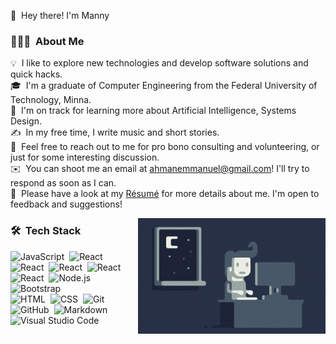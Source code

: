 👋 &nbsp;Hey there! I'm Manny

### 👨🏻‍💻 &nbsp;About Me

💡 &nbsp;I like to explore new technologies and develop software solutions and quick hacks.\
🎓 &nbsp;I'm a graduate of Computer Engineering from the Federal University of Technology, Minna.\
🌱 &nbsp;I'm on track for learning more about Artificial Intelligence, Systems Design.\
✍️ &nbsp;In my free time, I write music and short stories.\
💬 &nbsp;Feel free to reach out to me for pro bono consulting and volunteering, or just for some interesting discussion.\
✉️ &nbsp;You can shoot me an email at ahmanemmanuel@gmail.com! I'll try to respond as soon as I can.\
📄 &nbsp;Please have a look at my [Résumé](https://docs.google.com/document/d/1H4mzTk62UbSys8gdm2H419iPPulkHclm_AzY9vBx2Ng/edit?usp=sharing) for more details about me. I'm open to feedback and suggestions!

<img alt="Night Coding" src="https://raw.githubusercontent.com/AVS1508/AVS1508/master/assets/Night-Coding.gif" align="right"/>

### 🛠 &nbsp;Tech Stack

![JavaScript](https://img.shields.io/badge/-JavaScript-05122A?style=flat&logo=javascript)&nbsp;
![React](https://img.shields.io/badge/-React-05122A?style=flat&logo=react)&nbsp;
![React](https://img.shields.io/badge/-Vue-05122A?style=flat&logo=vue)&nbsp;
![React](https://img.shields.io/badge/-Next-05122A?style=flat&logo=next)&nbsp;
![React](https://img.shields.io/badge/-Nuxt-05122A?style=flat&logo=nuxt)&nbsp;
![React](https://img.shields.io/badge/-GraphQL-05122A?style=flat&logo=graphql)&nbsp;
![Node.js](https://img.shields.io/badge/-Node.js-05122A?style=flat&logo=node.js)&nbsp;
![Bootstrap](https://img.shields.io/badge/-Bootstrap-05122A?style=flat&logo=bootstrap&logoColor=563D7C)\
![HTML](https://img.shields.io/badge/-HTML-05122A?style=flat&logo=HTML5)&nbsp;
![CSS](https://img.shields.io/badge/-CSS-05122A?style=flat&logo=CSS3&logoColor=1572B6)&nbsp;
![Git](https://img.shields.io/badge/-Git-05122A?style=flat&logo=git)&nbsp;
![GitHub](https://img.shields.io/badge/-GitHub-05122A?style=flat&logo=github)&nbsp;
![Markdown](https://img.shields.io/badge/-Markdown-05122A?style=flat&logo=markdown)\
![Visual Studio Code](https://img.shields.io/badge/-Visual%20Studio%20Code-05122A?style=flat&logo=visual-studio-code&logoColor=007ACC)&nbsp;
